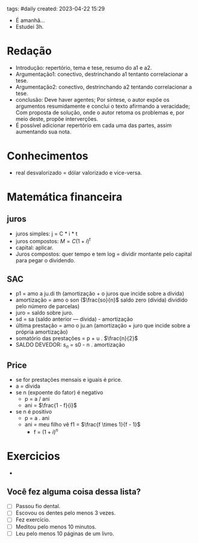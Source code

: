 tags: #daily 
created: 2023-04-22 15:29

- É amanhã...
- Estudei 3h. 

# Redação
- Introdução: repertório, tema e tese, resumo do a1 e a2.
- Argumentação1: conectivo, destrinchando a1 tentanto correlacionar a tese.
- Argumentação2: conectivo, destrinchando a2 tentando correlacionar a tese.
- conclusão:  Deve haver agentes; Por síntese, o autor expõe os argumentos resumidamente e conclui o texto afirmando a veracidade; Com proposta de solução, onde o autor retoma os problemas e, por meio deste, propõe interverções.
- É possível adicionar repertório em cada uma das partes, assim aumentando sua nota.

# Conhecimentos
- real desvalorizado = dólar valorizado e vice-versa.

# Matemática financeira
## juros
- juros simples: j = C * i * t
- juros compostos: $M = C(1+i)^t$
- capital: aplicar.
- Juros compostos: quer tempo e tem log = dividir montante pelo capital para pegar o dividendo.

## SAC
- p1 = amo a ju.di th (amortização + o juros que incide sobre a divida)
- amortização = amo o son ($\frac{so}{n}$ saldo zero (dívida) dividido pelo número de parcelas)
- juro = saldo sobre juro.
- sd = sa (saldo anterior — dívida) - amortização
- última prestação = amo o ju.an (amortização + juro que incide sobre a própria amortização)
- somatório das prestações = p + u . $\frac{n}{2}$
- SALDO DEVEDOR: $s_n$ = s0 - n  . amortização

## Price
- se for prestações mensais e iguais é price.
- a = dívida
- se n (expoente do fator) é negativo
	- p = a / ani
	- ani =  $\frac{1 - f}{i}$
- se n é positivo
	- p = a . ani
	- ani = meu filho vê f1 = $\frac{f \times 1}{f - 1}$
		- f = $(1 + i)^n$

# Exercicios
- 

## Você fez alguma coisa dessa lista?
- [ ] Passou fio dental.
- [ ] Escovou os dentes pelo menos 3 vezes.
- [ ] Fez exercício.
- [ ] Meditou pelo menos 10 minutos.
- [ ] Leu pelo menos 10 páginas de um livro.